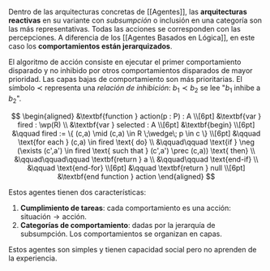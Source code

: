 Dentro de las arquitecturas concretas de [[Agentes]], las **arquitecturas reactivas** en su variante con _subsumpción_ o inclusión en una categoría son las más representativas. Todas las acciones se corresponden con las percepciones. A diferencia de los [[Agentes Basados en Lógica]], en este caso los **comportamientos están jerarquizados**.

El algoritmo de acción consiste en ejecutar el primer comportamiento disparado y no inhibido por otros comportamientos disparados de mayor prioridad. Las capas bajas de comportamiento son más prioritarias. El símbolo $\prec$ representa una _relación de inhibición_: $b_1 \prec b_2$ se lee "$b_1$ inhibe a $b_2$".

$$
\begin{aligned}
&\textbf{function } action(p : P) : A \\[6pt]
&\textbf{var } fired : \wp(R) \\
&\textbf{var } selected : A \\[6pt]
&\textbf{begin} \\[6pt]
&\qquad fired := \{ (c,a) \mid (c,a) \in R \;\wedge\; p \in c \} \\[6pt]
&\qquad \text{for each } (c,a) \in fired \text{ do} \\
&\qquad\qquad \text{if } \neg (\exists (c',a') \in fired \text{ such that } (c',a') \prec (c,a)) \text{ then} \\
&\qquad\qquad\qquad \textbf{return } a \\
&\qquad\qquad \text{end-if} \\
&\qquad \text{end-for} \\[6pt]
&\qquad \textbf{return } null \\[6pt]
&\textbf{end function } action
\end{aligned}
$$

Estos agentes tienen dos características:

1. **Cumplimiento de tareas**: cada comportamiento es una acción: $\text{situación} \rightarrow \text{acción}$.
2. **Categorías de comportamiento**: dadas por la jerarquía de subsumpción. Los comportamientos se organizan en capas.

Estos agentes son simples y tienen capacidad social pero no aprenden de la experiencia.

